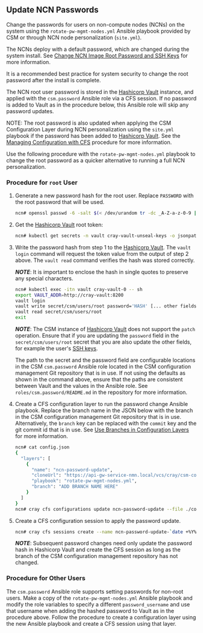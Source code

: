 ## Update NCN Passwords

Change the passwords for users on non-compute nodes (NCNs) on the system using
the `rotate-pw-mgmt-nodes.yml` Ansible playbook provided by CSM or through
NCN node personalization (`site.yml`).

The NCNs deploy with a default password, which are changed during the system
install. See [Change NCN Image Root Password and SSH Keys](change_ncn_image_root_password_and_ssh_keys.md)
for more information.

It is a recommended best practice for system security to change the root
password after the install is complete.

The NCN root user password is stored in the [Hashicorp Vault](HashiCorp_Vault.md)
instance, and applied with the `csm.password` Ansible role via a CFS session. If
no password is added to Vault as in the procedure below, this Ansible role will
skip any password updates.

NOTE: The root password is also updated when applying the CSM Configuration Layer
during NCN personalization using the `site.yml` playbook if the password has
been added to [Hashicorp Vault](HashiCorp_Vault.md). See the
[Managing Configuration with CFS](operations/managing_configuration_with_CFS.md)
procedure for more information.

Use the following procedure with the `rotate-pw-mgmt-nodes.yml` playbook to
change the root password as a quicker alternative to running a full NCN
personalization.

### Procedure for `root` User

1. Generate a new password hash for the root user. Replace `PASSWORD` with the
   root password that will be used.

   ```bash
   ncn# openssl passwd -6 -salt $(< /dev/urandom tr -dc _A-Z-a-z-0-9 | head -c4) PASSWORD
   ```

1. Get the [Hashicorp Vault](HashiCorp_Vault.md) root token:

   ```bash
   ncn# kubectl get secrets -n vault cray-vault-unseal-keys -o jsonpath='{.data.vault-root}' | base64 -d; echo
   ```

1. Write the password hash from step 1 to the [Hashicorp Vault](HashiCorp_Vault.md).
   The `vault login` command will request the token value from the output of
   step 2 above. The `vault read` command verifies the hash was stored
   correctly.

   ***NOTE***: It is important to enclose the hash in single quotes to preserve
   any special characters.

   ```bash
   ncn# kubectl exec -itn vault cray-vault-0 -- sh
   export VAULT_ADDR=http://cray-vault:8200
   vault login
   vault write secret/csm/users/root password='HASH' [... other fields ...]
   vault read secret/csm/users/root
   exit
   ```

   ***NOTE***: The CSM instance of [Hashicorp Vault](HashiCorp_Vault.md) does
   not support the `patch` operation. Ensure that if you are updating the
   `password` field in the `secret/csm/users/root` secret that you are also
   update the other fields, for example the user's [SSH keys](SSH_Keys.md).

   The path to the secret and the password field are configurable locations in
   the CSM `csm.password` Ansible role located in the CSM configuration
   management Git repository that is in use. If not using the defaults as shown
   in the command above, ensure that the paths are consistent between Vault and
   the values in the Ansible role. See `roles/csm.password/README.md` in the
   repository for more information.

1. Create a CFS configuration layer to run the password change Ansible playbook.
   Replace the branch name in the JSON below with the branch in the CSM
   configuration management Git repository that is in use. Alternatively, the
   `branch` key can be replaced with the `commit` key and the git commit id
   that is in use. See [Use Branches in Configuration Layers](#operations/configuration_management/Configuration_Layers.md)
   for more information.

   ```bash
   ncn# cat config.json
   {
     "layers": [
       {
         "name": "ncn-password-update",
         "cloneUrl": "https://api-gw-service-nmn.local/vcs/cray/csm-config-management.git",
         "playbook": "rotate-pw-mgmt-nodes.yml",
         "branch": "ADD BRANCH NAME HERE"
       }
     ]
   }
   ncn# cray cfs configurations update ncn-password-update --file ./config.json
   ```

1. Create a CFS configuration session to apply the password update.

   ```bash
   ncn# cray cfs sessions create --name ncn-password-update-`date +%Y%m%d%H%M%S` --configuration-name ncn-password-update
   ```

   ***NOTE***: Subsequent password changes need only update the password hash in
   Hashicorp Vault and create the CFS session as long as the branch of the CSM
   configuration management repository has not changed.

### Procedure for Other Users

The `csm.password` Ansible role supports setting passwords for non-root users.
Make a copy of the `rotate-pw-mgmt-nodes.yml` Ansible playbook and modify the
role variables to specify a different `password_username` and use that username
when adding the hashed password to Vault as in the procedure above. Follow the
procedure to create a configuration layer using the new Ansible playbook and
create a CFS session using that layer.

